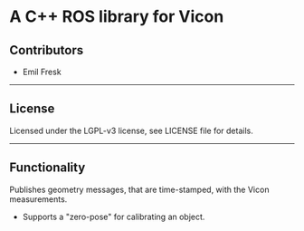 # A C++ ROS library for Vicon

## Contributors

* Emil Fresk

---

## License

Licensed under the LGPL-v3 license, see LICENSE file for details.

---

## Functionality

Publishes geometry messages, that are time-stamped, with the Vicon
measurements.
* Supports a "zero-pose" for calibrating an object.
